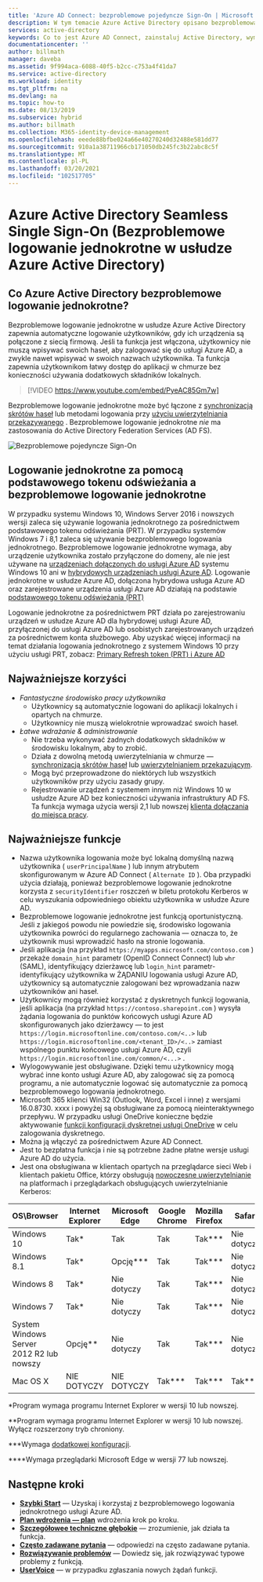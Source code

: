 ```yaml
---
title: 'Azure AD Connect: bezproblemowe pojedyncze Sign-On | Microsoft Docs'
description: W tym temacie Azure Active Directory opisano bezproblemową pojedynczą Sign-On i sposób zapewniania logowania jednokrotnego dla użytkowników stacjonarnych w sieci firmowej.
services: active-directory
keywords: Co to jest Azure AD Connect, zainstaluj Active Directory, wymagane składniki usługi Azure AD, logowania jednokrotnego, rejestracji jednokrotnej
documentationcenter: ''
author: billmath
manager: daveba
ms.assetid: 9f994aca-6088-40f5-b2cc-c753a4f41da7
ms.service: active-directory
ms.workload: identity
ms.tgt_pltfrm: na
ms.devlang: na
ms.topic: how-to
ms.date: 08/13/2019
ms.subservice: hybrid
ms.author: billmath
ms.collection: M365-identity-device-management
ms.openlocfilehash: eeede88bfbe024a66e40270240d32488e581dd77
ms.sourcegitcommit: 910a1a38711966cb171050db245fc3b22abc8c5f
ms.translationtype: MT
ms.contentlocale: pl-PL
ms.lasthandoff: 03/20/2021
ms.locfileid: "102517705"
---
```

# <a name="azure-active-directory-seamless-single-sign-on"></a>Azure Active Directory Seamless Single Sign-On (Bezproblemowe logowanie jednokrotne w usłudze Azure Active Directory)

## <a name="what-is-azure-active-directory-seamless-single-sign-on"></a>Co Azure Active Directory bezproblemowe logowanie jednokrotne?

Bezproblemowe logowanie jednokrotne w usłudze Azure Active Directory zapewnia automatyczne logowanie użytkowników, gdy ich urządzenia są połączone z siecią firmową. Jeśli ta funkcja jest włączona, użytkownicy nie muszą wpisywać swoich haseł, aby zalogować się do usługi Azure AD, a zwykle nawet wpisywać w swoich nazwach użytkownika. Ta funkcja zapewnia użytkownikom łatwy dostęp do aplikacji w chmurze bez konieczności używania dodatkowych składników lokalnych.

>[!VIDEO https://www.youtube.com/embed/PyeAC85Gm7w]

Bezproblemowe logowanie jednokrotne może być łączone z [synchronizacją skrótów haseł](how-to-connect-password-hash-synchronization.md) lub metodami logowania przy [użyciu uwierzytelniania przekazywanego](how-to-connect-pta.md) . Bezproblemowe logowanie jednokrotne _nie_ ma zastosowania do Active Directory Federation Services (AD FS).

![Bezproblemowe pojedyncze Sign-On](./media/how-to-connect-sso/sso1.png)

## <a name="sso-via-primary-refresh-token-vs-seamless-sso"></a>Logowanie jednokrotne za pomocą podstawowego tokenu odświeżania a bezproblemowe logowanie jednokrotne

W przypadku systemu Windows 10, Windows Server 2016 i nowszych wersji zaleca się używanie logowania jednokrotnego za pośrednictwem podstawowego tokenu odświeżania (PRT). W przypadku systemów Windows 7 i 8,1 zaleca się używanie bezproblemowego logowania jednokrotnego.
Bezproblemowe logowanie jednokrotne wymaga, aby urządzenie użytkownika zostało przyłączone do domeny, ale nie jest używane na [urządzeniach dołączonych do usługi Azure AD](../devices/concept-azure-ad-join.md) systemu Windows 10 ani w [hybrydowych urządzeniach usługi Azure AD](../devices/concept-azure-ad-join-hybrid.md). Logowanie jednokrotne w usłudze Azure AD, dołączona hybrydowa usługa Azure AD oraz zarejestrowane urządzenia usługi Azure AD działają na podstawie [podstawowego tokenu odświeżania (PRT)](../devices/concept-primary-refresh-token.md)

Logowanie jednokrotne za pośrednictwem PRT działa po zarejestrowaniu urządzeń w usłudze Azure AD dla hybrydowej usługi Azure AD, przyłączonej do usługi Azure AD lub osobistych zarejestrowanych urządzeń za pośrednictwem konta służbowego. Aby uzyskać więcej informacji na temat działania logowania jednokrotnego z systemem Windows 10 przy użyciu usługi PRT, zobacz: [Primary Refresh token (PRT) i Azure AD](../devices/concept-primary-refresh-token.md)


## <a name="key-benefits"></a>Najważniejsze korzyści

- *Fantastyczne środowisko pracy użytkownika*
  - Użytkownicy są automatycznie logowani do aplikacji lokalnych i opartych na chmurze.
  - Użytkownicy nie muszą wielokrotnie wprowadzać swoich haseł.
- *Łatwe wdrażanie & administrowanie*
  - Nie trzeba wykonywać żadnych dodatkowych składników w środowisku lokalnym, aby to zrobić.
  - Działa z dowolną metodą uwierzytelniania w chmurze — [synchronizacją skrótów haseł](how-to-connect-password-hash-synchronization.md) lub [uwierzytelnianiem przekazującym](how-to-connect-pta.md).
  - Mogą być przeprowadzone do niektórych lub wszystkich użytkowników przy użyciu zasady grupy.
  - Rejestrowanie urządzeń z systemem innym niż Windows 10 w usłudze Azure AD bez konieczności używania infrastruktury AD FS. Ta funkcja wymaga użycia wersji 2,1 lub nowszej [klienta dołączania do miejsca pracy](https://www.microsoft.com/download/details.aspx?id=53554).

## <a name="feature-highlights"></a>Najważniejsze funkcje

- Nazwa użytkownika logowania może być lokalną domyślną nazwą użytkownika ( `userPrincipalName` ) lub innym atrybutem skonfigurowanym w Azure AD Connect ( `Alternate ID` ). Oba przypadki użycia działają, ponieważ bezproblemowe logowanie jednokrotne korzysta z `securityIdentifier` roszczeń w biletu protokołu Kerberos w celu wyszukania odpowiedniego obiektu użytkownika w usłudze Azure AD.
- Bezproblemowe logowanie jednokrotne jest funkcją oportunistyczną. Jeśli z jakiegoś powodu nie powiedzie się, środowisko logowania użytkownika powróci do regularnego zachowania — oznacza to, że użytkownik musi wprowadzić hasło na stronie logowania.
- Jeśli aplikacja (na przykład  `https://myapps.microsoft.com/contoso.com` ) przekaże `domain_hint` parametr (OpenID Connect Connect) lub `whr` (SAML), identyfikujący dzierżawcę lub `login_hint` parametr-identyfikujący użytkownika w ŻĄDANIU logowania usługi Azure AD, użytkownicy są automatycznie zalogowani bez wprowadzania nazw użytkowników ani haseł.
- Użytkownicy mogą również korzystać z dyskretnych funkcji logowania, jeśli aplikacja (na przykład `https://contoso.sharepoint.com` ) wysyła żądania logowania do punktów końcowych usługi Azure AD skonfigurowanych jako dzierżawcy — to jest `https://login.microsoftonline.com/contoso.com/<..>` lub `https://login.microsoftonline.com/<tenant_ID>/<..>` zamiast wspólnego punktu końcowego usługi Azure AD, czyli `https://login.microsoftonline.com/common/<...>` .
- Wylogowywanie jest obsługiwane. Dzięki temu użytkownicy mogą wybrać inne konto usługi Azure AD, aby zalogować się za pomocą programu, a nie automatycznie logować się automatycznie za pomocą bezproblemowego logowania jednokrotnego.
- Microsoft 365 klienci Win32 (Outlook, Word, Excel i inne) z wersjami 16.0.8730. xxxx i powyżej są obsługiwane za pomocą nieinteraktywnego przepływu. W przypadku usługi OneDrive konieczne będzie aktywowanie [funkcji konfiguracji dyskretnej usługi OneDrive](https://techcommunity.microsoft.com/t5/Microsoft-OneDrive-Blog/Previews-for-Silent-Sync-Account-Configuration-and-Bandwidth/ba-p/120894) w celu zalogowania dyskretnego.
- Można ją włączyć za pośrednictwem Azure AD Connect.
- Jest to bezpłatna funkcja i nie są potrzebne żadne płatne wersje usługi Azure AD do użycia.
- Jest ona obsługiwana w klientach opartych na przeglądarce sieci Web i klientach pakietu Office, którzy obsługują [nowoczesne uwierzytelnianie](/office365/enterprise/modern-auth-for-office-2013-and-2016) na platformach i przeglądarkach obsługujących uwierzytelnianie Kerberos:

| OS\Browser |Internet Explorer|Microsoft Edge|Google Chrome|Mozilla Firefox|Safari|
| --- | --- |--- | --- | --- | -- 
|Windows 10|Tak\*|Tak|Tak|Tak\*\*\*|Nie dotyczy
|Windows 8.1|Tak\*|Opcję\*\*\*|Tak|Tak\*\*\*|Nie dotyczy
|Windows 8|Tak\*|Nie dotyczy|Tak|Tak\*\*\*|Nie dotyczy
|Windows 7|Tak\*|Nie dotyczy|Tak|Tak\*\*\*|Nie dotyczy
|System Windows Server 2012 R2 lub nowszy|Opcję\*\*|Nie dotyczy|Tak|Tak\*\*\*|Nie dotyczy
|Mac OS X|NIE DOTYCZY|NIE DOTYCZY|Tak\*\*\*|Tak\*\*\*|Tak\*\*\*


\*Program wymaga programu Internet Explorer w wersji 10 lub nowszej.

\*\*Program wymaga programu Internet Explorer w wersji 10 lub nowszej. Wyłącz rozszerzony tryb chroniony.

\*\*\*Wymaga [dodatkowej konfiguracji](how-to-connect-sso-quick-start.md#browser-considerations).

\*\*\*\*Wymaga przeglądarki Microsoft Edge w wersji 77 lub nowszej.

## <a name="next-steps"></a>Następne kroki

- [**Szybki Start**](how-to-connect-sso-quick-start.md) — Uzyskaj i korzystaj z bezproblemowego logowania jednokrotnego usługi Azure AD.
- [**Plan wdrożenia — plan**](../manage-apps/plan-sso-deployment.md) wdrożenia krok po kroku.
- [**Szczegółowee techniczne głębokie**](how-to-connect-sso-how-it-works.md) — zrozumienie, jak działa ta funkcja.
- [**Często zadawane pytania**](how-to-connect-sso-faq.md) — odpowiedzi na często zadawane pytania.
- [**Rozwiązywanie problemów**](tshoot-connect-sso.md) — Dowiedz się, jak rozwiązywać typowe problemy z funkcją.
- [**UserVoice**](https://feedback.azure.com/forums/169401-azure-active-directory/category/160611-directory-synchronization-aad-connect) — w przypadku zgłaszania nowych żądań funkcji.
